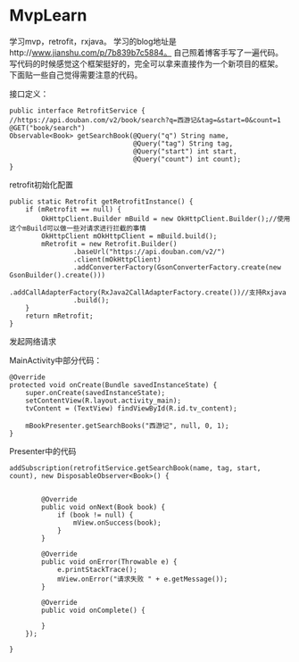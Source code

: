 # MvpLearn
学习mvp，retrofit，rxjava。
学习的blog地址是http://www.jianshu.com/p/7b839b7c5884。
自己照着博客手写了一遍代码。写代码的时候感觉这个框架挺好的，完全可以拿来直接作为一个新项目的框架。
下面贴一些自己觉得需要注意的代码。


接口定义：

    public interface RetrofitService {
    //https://api.douban.com/v2/book/search?q=西游记&tag=&start=0&count=1
    @GET("book/search")
    Observable<Book> getSearchBook(@Query("q") String name,
                                   @Query("tag") String tag,
                                   @Query("start") int start,
                                   @Query("count") int count);
    }
    
retrofit初始化配置

    public static Retrofit getRetrofitInstance() {
        if (mRetrofit == null) {
            OkHttpClient.Builder mBuild = new OkHttpClient.Builder();//使用这个mBuild可以做一些对请求进行拦截的事情
            OkHttpClient mOkHttpClient = mBuild.build();
            mRetrofit = new Retrofit.Builder()
                    .baseUrl("https://api.douban.com/v2/")
                    .client(mOkHttpClient)
                    .addConverterFactory(GsonConverterFactory.create(new GsonBuilder().create()))
                    .addCallAdapterFactory(RxJava2CallAdapterFactory.create())//支持Rxjava
                    .build();
        }
        return mRetrofit;
    }
    
发起网络请求

MainActivity中部分代码：
    
    @Override
    protected void onCreate(Bundle savedInstanceState) {
        super.onCreate(savedInstanceState);
        setContentView(R.layout.activity_main);
        tvContent = (TextView) findViewById(R.id.tv_content);

        mBookPresenter.getSearchBooks("西游记", null, 0, 1);
    }
    
Presenter中的代码

    addSubscription(retrofitService.getSearchBook(name, tag, start, count), new DisposableObserver<Book>() {


            @Override
            public void onNext(Book book) {
                if (book != null) {
                    mView.onSuccess(book);
                }
            }

            @Override
            public void onError(Throwable e) {
                e.printStackTrace();
                mView.onError("请求失败 " + e.getMessage());
            }

            @Override
            public void onComplete() {

            }
        });

    }
